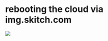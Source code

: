 <!--
id: 1621459021
link: http://tumblr.atmos.org/post/1621459021/rebooting-the-cloud-via-img-skitch-com
slug: rebooting-the-cloud-via-img-skitch-com
date: Fri Nov 19 2010 14:19:21 GMT-0800 (PST)
publish: 2010-11-019
tags: 
title: rebooting the cloud via img.skitch.com
-->


rebooting the cloud via img.skitch.com
======================================

![](http://www.tumblr.com/photo/1280/atmos/1621459021/1/tumblr_lc5koaXYJj1qz4sng)


